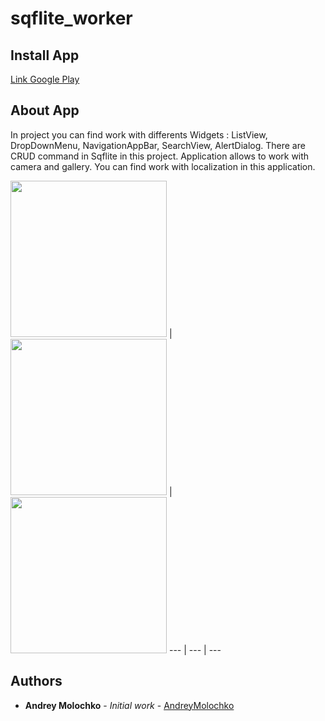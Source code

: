 # sqflite_worker

## Install App
[Link Google Play](https://play.google.com/store/apps/details?id=com.culinary.diary)

## About App 

In project you can find work with differents Widgets : ListView, DropDownMenu, NavigationAppBar, SearchView, AlertDialog.
There are CRUD command in Sqflite in this project. Application allows to work with camera and gallery.
You can find work with localization in this application.

<img src="" width = 250> | 
<img src="" width = 250> | 
<img src="" width = 250>
--- | --- | ---

## Authors

* **Andrey Molochko** - *Initial work* - [AndreyMolochko](https://github.com/AndreyMolochko)

